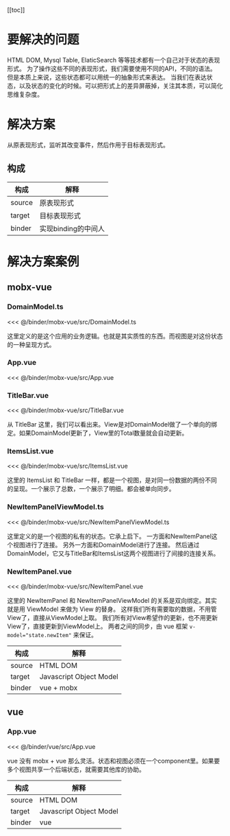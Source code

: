 [[toc]]

# 要解决的问题

HTML DOM, Mysql Table, ElaticSearch 等等技术都有一个自己对于状态的表现形式。
为了操作这些不同的表现形式，我们需要使用不同的API，不同的语法。
但是本质上来说，这些状态都可以用统一的抽象形式来表达。
当我们在表达状态，以及状态的变化的时候。可以把形式上的差异屏蔽掉，关注其本质，可以简化思维复杂度。

# 解决方案

从原表现形式，监听其改变事件，然后作用于目标表现形式。

## 构成

| 构成 | 解释 |
| --- | --- |
| source | 原表现形式 |
| target | 目标表现形式 |
| binder | 实现binding的中间人 |

# 解决方案案例

## mobx-vue

### DomainModel.ts
<<< @/binder/mobx-vue/src/DomainModel.ts

这里定义的是这个应用的业务逻辑。也就是其实质性的东西。而视图是对这份状态的一种呈现方式。

### App.vue
<<< @/binder/mobx-vue/src/App.vue

### TitleBar.vue
<<< @/binder/mobx-vue/src/TitleBar.vue

从 TitleBar 这里，我们可以看出来。View是对DomainModel做了一个单向的绑定。如果DomainModel更新了，View里的Total数量就会自动更新。

### ItemsList.vue
<<< @/binder/mobx-vue/src/ItemsList.vue

这里的 ItemsList 和 TitleBar 一样，都是一个视图，是对同一份数据的两份不同的呈现。一个展示了总数，一个展示了明细。都会被单向同步。

### NewItemPanelViewModel.ts
<<< @/binder/mobx-vue/src/NewItemPanelViewModel.ts

这里定义的是一个视图的私有的状态。它承上启下。
一方面和NewItemPanel这个视图进行了连接。
另外一方面和DomainModel进行了连接。
然后通过DomainModel，它又与TitleBar和ItemsList这两个视图进行了间接的连接关系。

### NewItemPanel.vue
<<< @/binder/mobx-vue/src/NewItemPanel.vue

这里的 NewItemPanel 和 NewItemPanelViewModel 的关系是双向绑定。其实就是用 ViewModel 来做为 View 的替身。
这样我们所有需要取的数据，不用管View了，直接从ViewModel上取。
我们所有对View希望作的更新，也不用更新View了，直接更新到ViewModel上。
两者之间的同步，由 vue 框架 `v-model="state.newItem"` 来保证。


| 构成 | 解释 |
| --- | --- |
| source | HTML DOM |
| target | Javascript Object Model |
| binder | vue + mobx |

## vue

### App.vue
<<< @/binder/vue/src/App.vue

vue 没有 mobx + vue 那么灵活。状态和视图必须在一个component里。如果要多个视图共享一个后端状态，就需要其他库的协助。

| 构成 | 解释 |
| --- | --- |
| source | HTML DOM |
| target | Javascript Object Model |
| binder | vue |